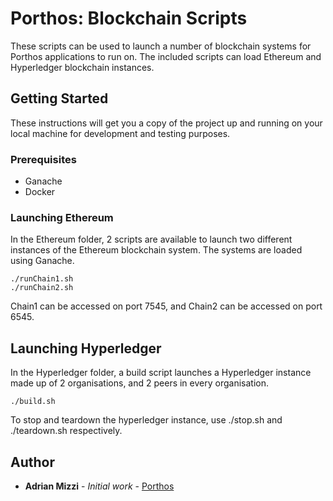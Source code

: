# Porthos: Blockchain Scripts

These scripts can be used to launch a number of blockchain systems for Porthos applications to run on.  The included scripts can load Ethereum and Hyperledger blockchain instances.

## Getting Started

These instructions will get you a copy of the project up and running on your local machine for development and testing purposes.

### Prerequisites

* Ganache
* Docker

### Launching Ethereum

In the Ethereum folder, 2 scripts are available to launch two different instances of the Ethereum blockchain system.  The systems are loaded using Ganache.

```
./runChain1.sh
./runChain2.sh
```

Chain1 can be accessed on port 7545, and Chain2 can be accessed on port 6545.

## Launching Hyperledger

In the Hyperledger folder, a build script launches a Hyperledger instance made up of 2 organisations, and 2 peers in every organisation.


```
./build.sh
```

To stop and teardown the hyperledger instance, use ./stop.sh and ./teardown.sh respectively.


## Author

* **Adrian Mizzi** - *Initial work* - [Porthos](https://github.com/adrianmizzi/porthos-1)

